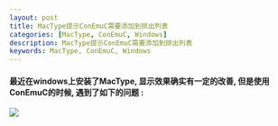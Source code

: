 ```yaml
---
layout: post  
title: MacType提示ConEmuC需要添加到排出列表  
categories: [MacType, ConEmuC, Windows]  
description: MacType提示ConEmuC需要添加到排出列表  
keywords: MacType, ConEmuC, Windows  
---
```


#### 最近在windows上安装了MacType, 显示效果确实有一定的改善, 但是使用ConEmuC的时候, 遇到了如下的问题 : 
![](https://taojintianxia.github.io/images/posts/mactype/ConEmu64_AGkkIOdVwE.png)  
